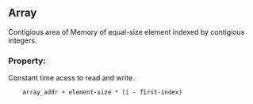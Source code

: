 ## Array
Contigious area of Memory of equal-size element indexed by contigious integers.

### Property:
Constant time acess to read and write.
```
	array_addr + element-size * (i - first-index)
```